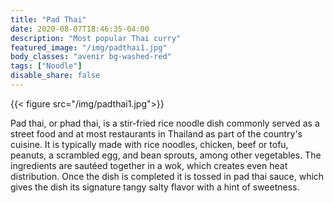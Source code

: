 ```yaml
---
title: "Pad Thai"
date: 2020-08-07T18:46:35-04:00
description: "Most popular Thai curry"
featured_image: "/img/padthai1.jpg"
body_classes: "avenir bg-washed-red"
tags: ["Noodle"]
disable_share: false
---
```


{{< figure src="/img/padthai1.jpg">}}

Pad thai, or phad thai, is a stir-fried rice noodle dish commonly served as a street food and at most restaurants in Thailand as part of the country's cuisine. It is typically made with rice noodles, chicken, beef or tofu, peanuts, a scrambled egg, and bean sprouts, among other vegetables. The ingredients are sautéed together in a wok, which creates even heat distribution. Once the dish is completed it is tossed in pad thai sauce, which gives the dish its signature tangy salty flavor with a hint of sweetness.
